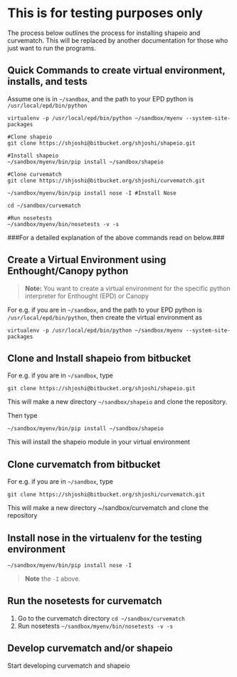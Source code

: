 This is for testing purposes only
=================================

The process below outlines the process for installing shapeio and curvematch.
This will be replaced by another documentation for those who just want to run the programs.


Quick Commands to create virtual environment, installs, and tests
----------------------------------------------------------
Assume one is in `~/sandbox`, and the path to your EPD python is
`/usr/local/epd/bin/python`


```
virtualenv -p /usr/local/epd/bin/python ~/sandbox/myenv --system-site-packages

#Clone shapeio
git clone https://shjoshi@bitbucket.org/shjoshi/shapeio.git 

#Install shapeio
~/sandbox/myenv/bin/pip install ~/sandbox/shapeio 

#Clone curvematch
git clone https://shjoshi@bitbucket.org/shjoshi/curvematch.git 

~/sandbox/myenv/bin/pip install nose -I #Install Nose

cd ~/sandbox/curvematch

#Run nosetests
~/sandbox/myenv/bin/nosetests -v -s 
```


###For a detailed explanation of the above commands read on below.###


Create a Virtual Environment using Enthought/Canopy python
----------------------------------------------------------

>**Note:** You want to create a virtual environment for the specific python
>interpreter for Enthought (EPD) or Canopy

For e.g. if you are in `~/sandbox`, and the path to your EPD python is
`/usr/local/epd/bin/python`, then create the virtual environment as

```virtualenv -p /usr/local/epd/bin/python ~/sandbox/myenv --system-site-packages```


Clone and Install shapeio from bitbucket
----------------------------------------
For e.g. if you are in `~/sandbox`, type

```git clone https://shjoshi@bitbucket.org/shjoshi/shapeio.git```
   
This will make a new directory `~/sandbox/shapeio` and clone the repository.

Then type
   
```~/sandbox/myenv/bin/pip install ~/sandbox/shapeio```
   
This will install the shapeio module in your virtual environment


Clone curvematch from bitbucket
-------------------------------
For e.g. if you are in `~/sandbox`, type

```git clone https://shjoshi@bitbucket.org/shjoshi/curvematch.git```
  
This will make a new directory ~/sandbox/curvematch and clone the repository


Install nose in the virtualenv for the testing environment
----------------------------------------------------------

```~/sandbox/myenv/bin/pip install nose -I```

>**Note** the `-I` above.


Run the nosetests for curvematch
--------------------------------
1. Go to the curvematch directory
```cd ~/sandbox/curvematch```
2. Run nosetests
```~/sandbox/myenv/bin/nosetests -v -s```


Develop curvematch and/or shapeio
---------------------------------
Start developing curvematch and shapeio